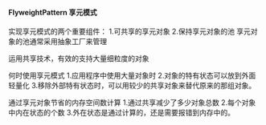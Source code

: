 ####  FlyweightPattern 享元模式

实现享元模式的两个重要组件：
1.可共享的享元对象
2.保持享元对象的池
享元对象的池通常采用抽象工厂来管理

运用共享技术，有效的支持大量细粒度的对象

何时使用享元模式
1.应用程序中使用大量对象时
2.对象的特有状态可以放到外面轻量化
3.移除外部特有状态时，可以用较少的共享对象来替代原来的那组对象。

通过享元对象节省的内存空间数计算
1.通过共享减少了多少对象总数
2.每个对象中内在状态的个数
3.外在状态是通过计算的，还是需要报错到内存中的。
